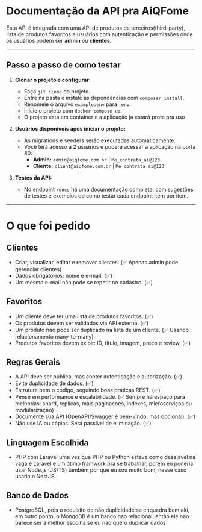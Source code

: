 # Documentação da API pra AiQFome

Esta API é integrada com uma API de produtos de terceiros(third-party), lista de produtos favoritos e usuários com autenticação e permissões onde os usuários podem ser **admin** ou **clientes**.

---

## Passo a passo de como testar

1. **Clonar o projeto e configurar:**
   - Faça `git clone` do projeto.
   - Entre na pasta e instale as dependências com `composer install`.
   - Renomeie o arquivo `example.env` para `.env`.
   - Inicie o projeto com `docker compose up`.
   - O projeto esta em container e a aplicação já estará prota pra uso

2. **Usuários disponíveis após iniciar o projeto:**
   - As migrations e seeders serão executadas automaticamente.
   - Você terá acesso a 2 usuários e poderá acessar a aplicação na porta 80:
     - **Admin:** `admin@aiqfome.com.br` | `Me_contrata_ai@123`  
     - **Cliente:** `client@aiqfome.com.br` | `Me_contrata_ai@123`  

3. **Testes da API:**
   - No endpoint `/docs` há uma documentação completa, com sugestões de testes e exemplos de como testar cada endpoint item por item.

---

# O que foi pedido

## Clientes
- Criar, visualizar, editar e remover clientes. (✅ Apenas admin pode gerenciar clientes)
- Dados obrigatórios: nome e e-mail. (✅)
- Um mesmo e-mail não pode se repetir no cadastro. (✅)

## Favoritos
- Um cliente deve ter uma lista de produtos favoritos. (✅)
- Os produtos devem ser validados via API externa. (✅)
- Um produto não pode ser duplicado na lista de um cliente. (✅ Usando relacionamento many-to-many)
- Produtos favoritos devem exibir: ID, título, imagem, preço e review. (✅)

## Regras Gerais
- A API deve ser pública, mas conter autenticação e autorização. (✅)
- Evite duplicidade de dados. (✅)
- Estruture bem o código, seguindo boas práticas REST. (✅)
- Pense em performance e escalabilidade. (✅ Sempre há espaço para melhorias: shard, replicas, mais paginacoes, indexes, microserviços ou modularização)
- Documente sua API (OpenAPI/Swagger é bem-vindo, mas opcional). (✅)
- Não use IA ou cópias. Será passível de eliminação. (✅)

## Linguagem Escolhida
- PHP com Laravel uma vez que PHP ou Python estava como desejavel na vaga e Laravel e um ótimo framwork pra se trabalhar, porem eu poderia usar Node.js (JS/TS) também por que eu sou muito bom, nesse caso usaria o NestJS.

## Banco de Dados
- PostgreSQL, pois o requisito de não duplicidade se enquadra bem aki, em outro ponto, o MongoDB é um banco nao relacional, então ele nao parece ser a melhor escolha se eu nao quero duplicar dados